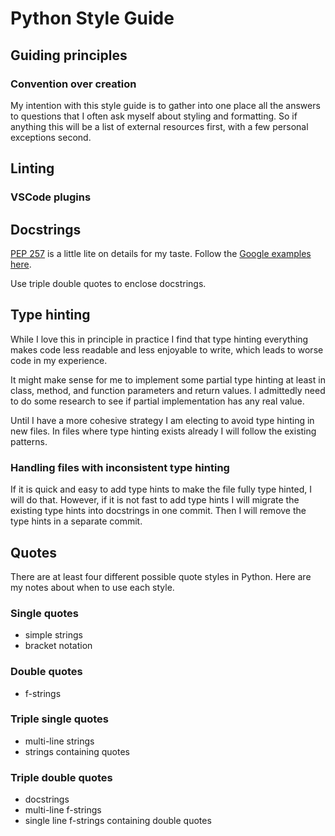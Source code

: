 # Python Style Guide

<!-- TODO: need to incorporate previous work version of this document -->

## Guiding principles

### Convention over creation

My intention with this style guide is to gather into one place all the answers
to questions that I often ask myself about styling and formatting. So if
anything this will be a list of external resources first, with a few personal
exceptions second.

## Linting

### VSCode plugins

<!-- TODO: need to look into this and pick one of these once and for all -->

## Docstrings

[PEP 257](https://www.python.org/dev/peps/pep-0257/) is a little lite on details
for my taste. Follow the [Google examples here](https://sphinxcontrib-napoleon.readthedocs.io/en/latest/example_google.html).

Use triple double quotes to enclose docstrings.

## Type hinting

While I love this in principle in practice I find that type hinting everything
makes code less readable and less enjoyable to write, which leads to worse code
in my experience.

It might make sense for me to implement some partial type hinting at least in
class, method, and function parameters and return values. I admittedly need to
do some research to see if partial implementation has any real value.

Until I have a more cohesive strategy I am electing to avoid type hinting in
new files. In files where type hinting exists already I will follow the
existing patterns.

### Handling files with inconsistent type hinting

If it is quick and easy to add type hints to make the file fully type hinted, I
will do that. However, if it is not fast to add type hints I will migrate the
existing type hints into docstrings in one commit. Then I will remove the type
hints in a separate commit.

## Quotes

There are at least four different possible quote styles in Python. Here are my
notes about when to use each style.

### Single quotes

- simple strings
- bracket notation

### Double quotes

- f-strings

### Triple single quotes

- multi-line strings
- strings containing quotes

### Triple double quotes

- docstrings
- multi-line f-strings
- single line f-strings containing double quotes
